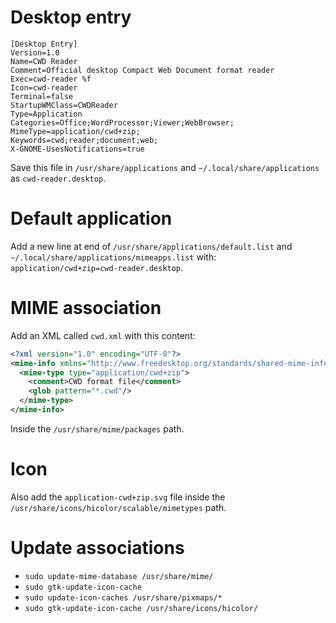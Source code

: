 # Desktop entry

```desktop
[Desktop Entry]
Version=1.0
Name=CWD Reader
Comment=Official desktop Compact Web Document format reader
Exec=cwd-reader %f
Icon=cwd-reader
Terminal=false
StartupWMClass=CWDReader
Type=Application
Categories=Office;WordProcessor;Viewer;WebBrowser;
MimeType=application/cwd+zip;
Keywords=cwd;reader;document;web;
X-GNOME-UsesNotifications=true
```

Save this file in `/usr/share/applications` and `~/.local/share/applications` as `cwd-reader.desktop`.

# Default application

Add a new line at end of `/usr/share/applications/default.list` and `~/.local/share/applications/mimeapps.list` with: `application/cwd+zip=cwd-reader.desktop`.

# MIME association

Add an XML called `cwd.xml` with this content:

```xml
<?xml version="1.0" encoding="UTF-8"?>
<mime-info xmlns="http://www.freedesktop.org/standards/shared-mime-info">
  <mime-type type="application/cwd+zip">
    <comment>CWD format file</comment>
    <glob pattern="*.cwd"/>
  </mime-type>
</mime-info>
```

Inside the `/usr/share/mime/packages` path.

# Icon

Also add the `application-cwd+zip.svg` file inside the `/usr/share/icons/hicolor/scalable/mimetypes` path.

# Update associations

- `sudo update-mime-database /usr/share/mime/`
- `sudo gtk-update-icon-cache`
- `sudo update-icon-caches /usr/share/pixmaps/*`
- `sudo gtk-update-icon-cache /usr/share/icons/hicolor/`
